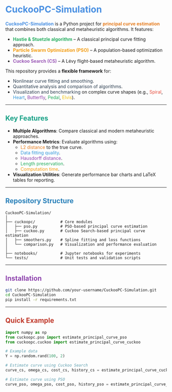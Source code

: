 # <span style="color:#4A90E2;">CuckooPC-Simulation</span>

<span style="color:#4A90E2; font-weight:bold;">CuckooPC-Simulation</span> is a Python project for 
<span style="color:#E67E22; font-weight:bold;">principal curve estimation</span> 
that combines both classical and metaheuristic algorithms. It features:

- <span style="color:#27AE60; font-weight:bold;">Hastie & Stuetzle algorithm</span> – A classical principal curve fitting approach.
- <span style="color:#F39C12; font-weight:bold;">Particle Swarm Optimization (PSO)</span> – A population-based optimization heuristic.
- <span style="color:#9B59B6; font-weight:bold;">Cuckoo Search (CS)</span> – A Lévy flight-based metaheuristic algorithm.

This repository provides a **flexible framework** for:
- <span style="color:#2C3E50;">Nonlinear curve fitting and smoothing</span>.
- <span style="color:#2C3E50;">Quantitative analysis and comparison of algorithms</span>.
- <span style="color:#2C3E50;">Visualization and benchmarking</span> on complex curve shapes 
(e.g., <span style="color:#E74C3C;">Spiral</span>, <span style="color:#3498DB;">Heart</span>, 
<span style="color:#8E44AD;">Butterfly</span>, <span style="color:#27AE60;">Pedal</span>, 
<span style="color:#F1C40F;">Elvis</span>).

---

## <span style="color:#16A085;">Key Features</span>
- **Multiple Algorithms**: Compare classical and modern metaheuristic approaches.
- **Performance Metrics**: Evaluate algorithms using:
  - <span style="color:#E67E22;">L2 distance</span> to the true curve.
  - <span style="color:#3498DB;">Data fitting quality</span>.
  - <span style="color:#8E44AD;">Hausdorff distance</span>.
  - <span style="color:#27AE60;">Length preservation</span>.
  - <span style="color:#F39C12;">Computation time</span>.
- **Visualization Utilities**: Generate performance bar charts and LaTeX tables for reporting.

---

## <span style="color:#2980B9;">Repository Structure</span>
```
CuckooPC-Simulation/
│
├── cuckoopc/           # Core modules
│   ├── pso.py          # PSO-based principal curve estimation
│   ├── cuckoo.py       # Cuckoo Search-based principal curve estimation
│   ├── smoothers.py    # Spline fitting and loss functions
│   └── comparison.py   # Visualization and performance evaluation
│
├── notebooks/          # Jupyter notebooks for experiments
└── tests/              # Unit tests and validation scripts
```

---

## <span style="color:#8E44AD;">Installation</span>
```bash
git clone https://github.com/your-username/CuckooPC-Simulation.git
cd CuckooPC-Simulation
pip install -r requirements.txt
```

---

## <span style="color:#C0392B;">Quick Example</span>
```python
import numpy as np
from cuckoopc.pso import estimate_principal_curve_pso
from cuckoopc.cuckoo import estimate_principal_curve_cuckoo

# Example data
Y = np.random.rand(100, 2)

# Estimate curve using Cuckoo Search
curve_cs, omega_cs, cost_cs, history_cs = estimate_principal_curve_cuckoo(Y)

# Estimate curve using PSO
curve_pso, omega_pso, cost_pso, history_pso = estimate_principal_curve_pso(Y)
```
